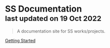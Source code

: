 # SS Documentation <br><small style="bottom:-20px;">last updated on 19 Oct 2022</small>

> A documentation site for SS works/projects.

[Getting Started](#ss-documentation)